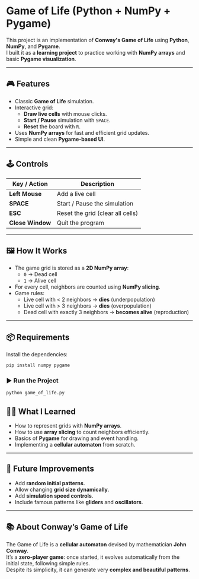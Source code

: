 # Game of Life (Python + NumPy + Pygame)

This project is an implementation of **Conway's Game of Life** using **Python**, **NumPy**, and **Pygame**.  
I built it as a **learning project** to practice working with **NumPy arrays** and basic **Pygame visualization**.

---

## 🎮 Features
- Classic **Game of Life** simulation.
- Interactive grid:
  - **Draw live cells** with mouse clicks.
  - **Start / Pause** simulation with `SPACE`.
  - **Reset** the board with `R`.
- Uses **NumPy arrays** for fast and efficient grid updates.
- Simple and clean **Pygame-based UI**.

---

## 🕹️ Controls
| Key / Action     | Description |
|------------------|-------------|
| **Left Mouse**   | Add a live cell |
| **SPACE**        | Start / Pause the simulation |
| **ESC**            | Reset the grid (clear all cells) |
| **Close Window** | Quit the program |

---

## 🖼️ How It Works
- The game grid is stored as a **2D NumPy array**:
  - `0` → Dead cell  
  - `1` → Alive cell
- For every cell, neighbors are counted using **NumPy slicing**.
- Game rules:
  - Live cell with < 2 neighbors → **dies** (underpopulation)  
  - Live cell with > 3 neighbors → **dies** (overpopulation)  
  - Dead cell with exactly 3 neighbors → **becomes alive** (reproduction)  

---

## 📦 Requirements
Install the dependencies:
```bash
pip install numpy pygame
````
### ▶️ Run the Project
````bash
python game_of_life.py
````
## 🧑‍💻 What I Learned
- How to represent grids with **NumPy arrays**.
- How to use **array slicing** to count neighbors efficiently.
- Basics of **Pygame** for drawing and event handling.
- Implementing a **cellular automaton** from scratch.

---

## 🚀 Future Improvements
- Add **random initial patterns**.
- Allow changing **grid size dynamically**.
- Add **simulation speed controls**.
- Include famous patterns like **gliders** and **oscillators**.

---

## 📚 About Conway’s Game of Life
The Game of Life is a **cellular automaton** devised by mathematician **John Conway**.  
It’s a **zero-player game**: once started, it evolves automatically from the initial state, following simple rules.  
Despite its simplicity, it can generate very **complex and beautiful patterns**.
